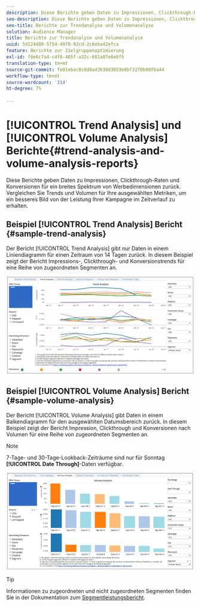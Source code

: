 ```yaml
---
description: Diese Berichte geben Daten zu Impressionen, Clickthrough-Raten und Konversionen für ein breites Spektrum von Werbedimensionen zurück. Vergleichen Sie Trends und Volumen für Ihre ausgewählten Metriken, um ein besseres Bild von der Leistung Ihrer Kampagne im Zeitverlauf zu erhalten.
seo-description: Diese Berichte geben Daten zu Impressionen, Clickthrough-Raten und Konversionen für ein breites Spektrum von Werbedimensionen zurück. Vergleichen Sie Trends und Volumen für Ihre ausgewählten Metriken, um ein besseres Bild von der Leistung Ihrer Kampagne im Zeitverlauf zu erhalten.
seo-title: Berichte zur Trendanalyse und Volumenanalyse
solution: Audience Manager
title: Berichte zur Trendanalyse und Volumenanalyse
uuid: 5d124d80-5f54-4970-92cd-2c8eba42efca
feature: Berichte zur Zielgruppenoptimierung
exl-id: f8e6c7a4-c4f8-465f-a32c-681a07e6e6f5
translation-type: tm+mt
source-git-commit: fe01ebac8c0d0ad3630d3853e0bf32f0b00f6a44
workflow-type: tm+mt
source-wordcount: '214'
ht-degree: 7%

---
```


# [!UICONTROL Trend Analysis] und  [!UICONTROL Volume Analysis] Berichte{#trend-analysis-and-volume-analysis-reports}

Diese Berichte geben Daten zu Impressionen, Clickthrough-Raten und Konversionen für ein breites Spektrum von Werbedimensionen zurück. Vergleichen Sie Trends und Volumen für Ihre ausgewählten Metriken, um ein besseres Bild von der Leistung Ihrer Kampagne im Zeitverlauf zu erhalten.

## Beispiel [!UICONTROL Trend Analysis] Bericht {#sample-trend-analysis}

Der Bericht [!UICONTROL Trend Analysis] gibt nur Daten in einem Liniendiagramm für einen Zeitraum von 14 Tagen zurück. In diesem Beispiel zeigt der Bericht Impressions-, Clickthrough- und Konversionstrends für eine Reihe von zugeordneten Segmenten an.

![](assets/trend-analysis.png)

## Beispiel [!UICONTROL Volume Analysis] Bericht {#sample-volume-analysis}

Der Bericht [!UICONTROL Volume Analysis] gibt Daten in einem Balkendiagramm für den ausgewählten Datumsbereich zurück. In diesem Beispiel zeigt der Bericht Impression, Clickthrough und Konversionen nach Volumen für eine Reihe von zugeordneten Segmenten an.

>[!NOTE]
>
>7-Tage- und 30-Tage-Lookback-Zeiträume sind nur für Sonntag **[!UICONTROL Date Through]**-Daten verfügbar.

![](assets/volume-analysis.png)

>[!TIP]
>
>Informationen zu zugeordneten und nicht zugeordneten Segmenten finden Sie in der Dokumentation zum [Segmentleistungsbericht](../../../reporting/audience-optimization-reports/aor-advertisers/segment-performance.md).
